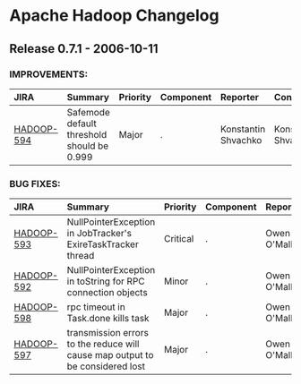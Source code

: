 
<!---
# Licensed to the Apache Software Foundation (ASF) under one
# or more contributor license agreements.  See the NOTICE file
# distributed with this work for additional information
# regarding copyright ownership.  The ASF licenses this file
# to you under the Apache License, Version 2.0 (the
# "License"); you may not use this file except in compliance
# with the License.  You may obtain a copy of the License at
#
#     http://www.apache.org/licenses/LICENSE-2.0
#
# Unless required by applicable law or agreed to in writing, software
# distributed under the License is distributed on an "AS IS" BASIS,
# WITHOUT WARRANTIES OR CONDITIONS OF ANY KIND, either express or implied.
# See the License for the specific language governing permissions and
# limitations under the License.
-->
# Apache Hadoop Changelog

## Release 0.7.1 - 2006-10-11



### IMPROVEMENTS:

| JIRA | Summary | Priority | Component | Reporter | Contributor |
|:---- |:---- | :--- |:---- |:---- |:---- |
| [HADOOP-594](https://issues.apache.org/jira/browse/HADOOP-594) | Safemode default threshold should be 0.999 |  Major | . | Konstantin Shvachko | Konstantin Shvachko |


### BUG FIXES:

| JIRA | Summary | Priority | Component | Reporter | Contributor |
|:---- |:---- | :--- |:---- |:---- |:---- |
| [HADOOP-593](https://issues.apache.org/jira/browse/HADOOP-593) | NullPointerException in JobTracker's ExireTaskTracker thread |  Critical | . | Owen O'Malley | Owen O'Malley |
| [HADOOP-592](https://issues.apache.org/jira/browse/HADOOP-592) | NullPointerException in toString for RPC connection objects |  Minor | . | Owen O'Malley | Owen O'Malley |
| [HADOOP-598](https://issues.apache.org/jira/browse/HADOOP-598) | rpc timeout in Task.done kills task |  Major | . | Owen O'Malley | Owen O'Malley |
| [HADOOP-597](https://issues.apache.org/jira/browse/HADOOP-597) | transmission errors to the reduce will cause map output to be considered lost |  Major | . | Owen O'Malley | Owen O'Malley |


